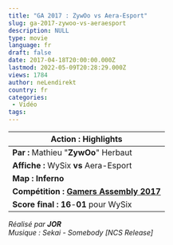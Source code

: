 ```yaml
---
title: "GA 2017 : ZywOo vs Aera-Esport"
slug: ga-2017-zywoo-vs-aeraesport
description: NULL
type: movie
language: fr
draft: false
date: 2017-04-18T20:00:00.000Z
lastmod: 2022-05-09T20:28:29.000Z
views: 1784
author: neLendirekt
country: fr
categories:
 - Vidéo
tags:
---
```

| **Action :** Highlights                                                                                                      |
| ---------------------------------------------------------------------------------------------------------------------------- |
| **Par :** Mathieu "**ZywOo**" Herbaut                                                                                        |
| **Affiche :** WySix **vs** Aera-Esport                                                                                       |
| **Map : Inferno**                                                                                                            |
| **Compétition : [Gamers Assembly](/tournament/esl-pro-league-s5-europe/49)[ 2017](/tournament/esl-pro-league-s5-europe/49)** |
| **Score final : 16**\-**01** pour  WySix                                                                                     |

  
_Réalisé par **JOR**_  
_Musique : Sekai - Somebody \[NCS Release\]_ 
